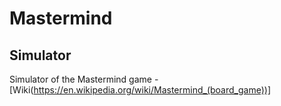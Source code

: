 # Mastermind

## Simulator

Simulator of the Mastermind game - [Wiki(https://en.wikipedia.org/wiki/Mastermind_(board_game))]

